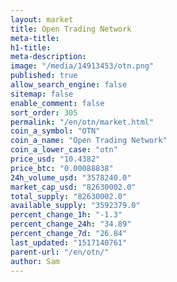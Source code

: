 ```yaml
---
layout: market
title: Open Trading Network
meta-title: 
h1-title: 
meta-description: 
image: "/media/14913453/otn.png"
published: true
allow_search_engine: false
sitemap: false
enable_comment: false
sort_order: 305
permalink: "/en/otn/market.html"
coin_a_symbol: "OTN"
coin_a_name: "Open Trading Network"
coin_a_lower_case: "otn"
price_usd: "10.4382"
price_btc: "0.00088838"
24h_volume_usd: "3578240.0"
market_cap_usd: "82630002.0"
total_supply: "82630002.0"
available_supply: "3592379.0"
percent_change_1h: "-1.3"
percent_change_24h: "34.89"
percent_change_7d: "26.84"
last_updated: "1517140761"
parent-url: "/en/otn/"
author: Sam
---
```


